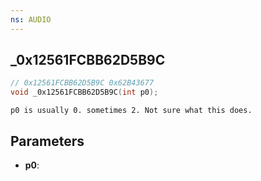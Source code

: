 ```yaml
---
ns: AUDIO
---
```

## _0x12561FCBB62D5B9C

```c
// 0x12561FCBB62D5B9C 0x62B43677
void _0x12561FCBB62D5B9C(int p0);
```

```
p0 is usually 0. sometimes 2. Not sure what this does.  
```

## Parameters
* **p0**: 

